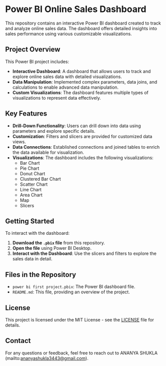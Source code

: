 # Power BI Online Sales Dashboard

This repository contains an interactive Power BI dashboard created to track and analyze online sales data. The dashboard offers detailed insights into sales performance using various customizable visualizations.

## Project Overview

This Power BI project includes:

- **Interactive Dashboard**: A dashboard that allows users to track and explore online sales data with detailed visualizations.
- **Data Manipulation**: Implemented complex parameters, data joins, and calculations to enable advanced data manipulation.
- **Custom Visualizations**: The dashboard features multiple types of visualizations to represent data effectively.

## Key Features

- **Drill-Down Functionality**: Users can drill down into data using parameters and explore specific details.
- **Customization**: Filters and slicers are provided for customized data views.
- **Data Connections**: Established connections and joined tables to enrich the data available for visualization.
- **Visualizations**: The dashboard includes the following visualizations:
  - Bar Chart
  - Pie Chart
  - Donut Chart
  - Clustered Bar Chart
  - Scatter Chart
  - Line Chart
  - Area Chart
  - Map
  - Slicers

## Getting Started

To interact with the dashboard:

1. **Download the `.pbix` file** from this repository.
2. **Open the file** using Power BI Desktop.
3. **Interact with the Dashboard**: Use the slicers and filters to explore the sales data in detail.

## Files in the Repository

- `power bi first project.pbix`: The Power BI dashboard file.
- `README.md`: This file, providing an overview of the project.

## License

This project is licensed under the MIT License - see the [LICENSE](LICENSE) file for details.

## Contact

For any questions or feedback, feel free to reach out to ANANYA SHUKLA (mailto:ananyashukla3443@gmail.com).


